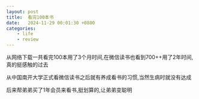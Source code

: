 ```yaml
---
layout: post
title:  看完100本书
date:   2024-11-29 00:01:30 +0800
categories: 
    - life 
    - review
---
```


从网络下载一共看完100本用了3个月时间,在微信读书也看到700++用了2年时间,真的挺感触的过去

从中国南开大学正式看微信读书之后就有养成看书的习惯,当然生病时就没有达成

后来帮弟弟买了1年会员来看书,挺划算的,让弟弟变聪明

<!-- 确实是毁了自己的学习生涯

没有办法从中国和台湾读书 -->